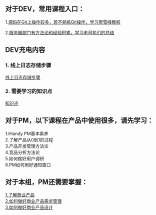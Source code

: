 ## 对于DEV，常用课程入口：  
1.[源码在Git上操作较多，若不熟练Git操作，学习廖雪峰教程](https://www.liaoxuefeng.com/wiki/0013739516305929606dd18361248578c67b8067c8c017b000)      


2.[服务器部门有方法论和经验积累，学习老司机们的总结](http://git.ihandysoft.com/all-tech-server/wiki_skilltree_server/wikis/home)  

## DEV充电内容

### 1. 线上日志存储步骤

[线上日志存储步骤](release_log_steps.md)

### 2. 需要学习的知识点

[知识点](dev_need_to_know.md)

## 对于PM，以下课程在产品中使用很多，请先学习：  
1.iHandy PM基本素养  
2.了解产品从0到1的过程  
3.产品开发管理方法论  
4.竞品分析方法论  
5.如何做好用户调研  
6.PM如何用好通知窗口  

## 对于本组，PM还需要掌握：
[1.了解商业产品](了解_V1)  
[2.如何做好商业产品需求管理](  需求管理_V1)   
[3.如何做好商业产品设计](产品设计_V1)  
